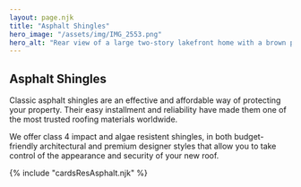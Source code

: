 ```yaml
---
layout: page.njk
title: "Asphalt Shingles"
hero_image: "/assets/img/IMG_2553.png"
hero_alt: "Rear view of a large two-story lakefront home with a brown presidential, designer shingle roof installed by Roof Rite. The house features warm-toned horizontal lap siding, expansive windows, and a covered balcony overlooking a private sandy beach area. Landscaping includes a stone retaining wall, potted flowering plants, neatly trimmed lawn, and several lounge chairs placed on the sand under a blue sky with scattered clouds."
---
```


## Asphalt Shingles

Classic asphalt shingles are an effective and affordable way of protecting your property. Their easy installment and reliability have made them one of the most trusted roofing materials worldwide.

We offer class 4 impact and algae resistent shingles, in both budget-friendly architectural and premium designer styles that allow you to take control of the appearance and security of your new roof.

<div class="breakout">
  {% include "cardsResAsphalt.njk" %}
  <!-- Possible Gallery Here -->
</div>
